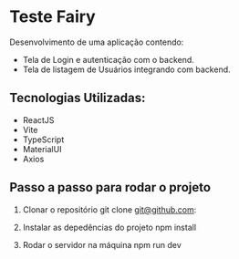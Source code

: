 # Teste Fairy

Desenvolvimento de uma aplicação contendo: 
- Tela de Login e autenticação com o backend.
- Tela de listagem de Usuários integrando com backend.


## Tecnologias Utilizadas:

- ReactJS
- Vite
- TypeScript
- MaterialUI
- Axios


## Passo a passo para rodar o projeto

1. Clonar o repositório
   git clone git@github.com:

2. Instalar as depedências do projeto
  npm install

3. Rodar o servidor na máquina
   npm run dev
